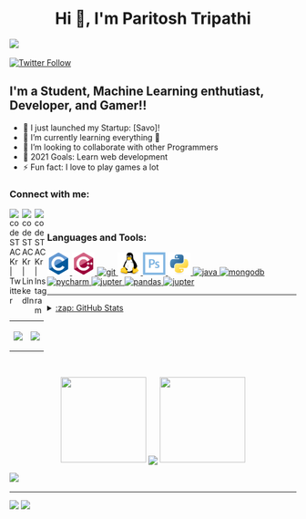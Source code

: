 <h1 align="center">Hi 👋, I'm Paritosh Tripathi</h1>
<img src="https://user-images.githubusercontent.com/73097560/115834477-dbab4500-a447-11eb-908a-139a6edaec5c.gif">

[![Twitter Follow](https://img.shields.io/twitter/follow/kanhiya_0w0?color=1DA1F2&logo=twitter&style=for-the-badge)](https://twitter.com/kanhiya_0w0)


## I'm a Student, Machine Learning enthutiast, Developer, and Gamer!!

- 🔭 I just launched my Startup: [Savo]!
- 🌱 I’m currently learning everything 🤣
- 👯 I’m looking to collaborate with other Programmers 
- 🥅 2021 Goals: Learn web development
- ⚡ Fun fact: I love to play games a lot

### Connect with me:

[<img align="left" alt="codeSTACKr | Twitter" width="22px" src="https://cdn.jsdelivr.net/npm/simple-icons@v3/icons/twitter.svg" />][twitter]
[<img align="left" alt="codeSTACKr | LinkedIn" width="22px" src="https://cdn.jsdelivr.net/npm/simple-icons@v3/icons/linkedin.svg" />][linkedin]
[<img align="left" alt="codeSTACKr | Instagram" width="22px" src="https://cdn.jsdelivr.net/npm/simple-icons@v3/icons/instagram.svg" />][instagram]

<br />

</p>
<h3 align="left">Languages and Tools:</h3>
<p align="left"> <a href="https://www.cprogramming.com/" target="_blank"> <img src="https://raw.githubusercontent.com/devicons/devicon/master/icons/c/c-original.svg" alt="c" width="40" height="40"/> </a> <a href="https://www.w3schools.com/cpp/" target="_blank"> <img src="https://raw.githubusercontent.com/devicons/devicon/master/icons/cplusplus/cplusplus-original.svg" alt="cplusplus" width="40" height="40"/> 
</a> <a href="https://git-scm.com/" target="_blank"> <img src="https://www.vectorlogo.zone/logos/git-scm/git-scm-icon.svg" alt="git" width="40" height="40"/>
</a> <a href="https://www.linux.org/" target="_blank"> <img src="https://raw.githubusercontent.com/devicons/devicon/master/icons/linux/linux-original.svg" alt="linux" width="40" height="40"/>
</a> <a href="https://www.photoshop.com/en" target="_blank"> <img src="https://raw.githubusercontent.com/devicons/devicon/master/icons/photoshop/photoshop-line.svg" alt="photoshop" width="40" height="40"/> 
</a> <a href="https://www.python.org" target="_blank"> <img src="https://raw.githubusercontent.com/devicons/devicon/master/icons/python/python-original.svg" alt="python" width="40" height="40"/>
</a> <a href="https://www.java.com" target="_blank"> <img src="https://cdn.jsdelivr.net/gh/devicons/devicon/icons/java/java-original-wordmark.svg" alt="java" width="40" height="40"/>
</a> <a href="https://www.mongodb.com" target="_blank"> <img src="https://cdn.jsdelivr.net/gh/devicons/devicon/icons/mongodb/mongodb-original-wordmark.svg" alt="mongodb" width="40" height="40"/>
</a> <a href="https://www.jetbrains.com" target="_blank"> <img src="https://cdn.jsdelivr.net/gh/devicons/devicon/icons/pycharm/pycharm-original-wordmark.svg" alt="pycharm" width="40" height="40"/>
</a> <a href="https://www.anaconda.com" target="_blank"> <img src="https://cdn.jsdelivr.net/gh/devicons/devicon/icons/jupyter/jupyter-original-wordmark.svg" alt="jupter" width="40" height="40"/>
</a> <a href="https://www.pandas.com" target="_blank"> <img src="https://cdn.jsdelivr.net/gh/devicons/devicon/icons/pandas/pandas-original-wordmark.svg" alt="pandas" width="40" height="40"/>
</a> <a href="https://code.visualstudio.com/" target="_blank"> <img src="https://cdn.jsdelivr.net/gh/devicons/devicon/icons/vscode/vscode-original.svg" alt="jupter" width="40" height="40"/>

---
<details>
  <summary>:zap: GitHub Stats</summary>

  <img align="left" alt="Paritosh's GitHub Stats" src="https://github-readme-stats.vercel.app/api?username=paritoshtripathi935&show_icons=true&hide_border=true" />

</details>

[Startup]: https://paritoshtripathi935.github.io/Savo/
[twitter]: https://twitter.com/paritos72141492
[instagram]: https://www.instagram.com/w2_datascience/?hl=en
[linkedin]: https://www.linkedin.com/in/paritosh-tripathi-b83aa91bb/

<table>
<tr>
  <td align="center">
  <p align="center">
  <a href="https://github.com/paritoshtripathi935">
    <img align="center" src="https://github-readme-stats.vercel.app/api?username=paritoshtripathi935&show_icons=true&locale=en&theme=radical"/>
  </a>
  </td>
  <td align="center">
  <a href="https://github.com/paritoshtripathi935">
    <img align="center" height="190px" src="https://github-readme-stats.vercel.app/api/top-langs?username=paritoshtripathi935&show_icons=true&locale=en&layout=compact&theme=radical" />
  </a>
  </td>
</p>
</details>
</table>

<br>
<p align="center">
  <a>
    <img height="150" width="150" src="https://github.com/JayantGoel001/JayantGoel001/blob/master/PNG/left.png">
    <img align="center" src="https://github-readme-streak-stats.herokuapp.com?user=paritoshtripathi935&theme=dark&date_format=M%20j%5B%2C%20Y%5D&fire=C3DD29&ring=DD2727&sideNums=ABDD0F&dates=11A4DD)](https://git.io/streak-stats"/>
    <img height="150" width="150" src="https://github.com/JayantGoel001/JayantGoel001/blob/master/PNG/right.png">
  </a>
</p>

<img src="https://activity-graph.herokuapp.com/graph?username=paritoshtripathi935&theme=react-dark&bg_color=00000000&color=037bfc&line=037bfc&point=00000000&area=true&hide_border=true"> <br>

<hr></hr>

<img src="https://github.com/SP-XD/SP-XD/blob/main/images/dino_rounded.gif?raw=true" href="https://github.com/SP-XD" />
<img src="https://github.com/SP-XD/SP-XD/blob/main/images/this_page_is.gif?raw=true"  width="400"/>

</div>
